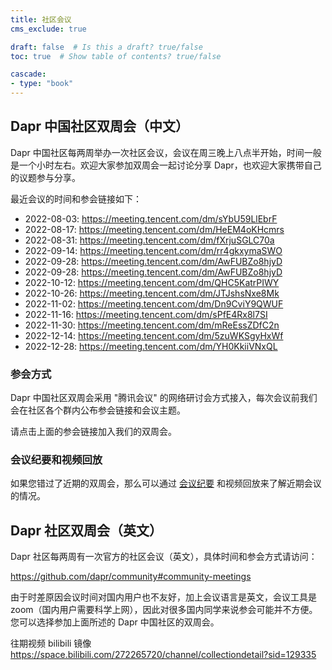 ```yaml
---
title: 社区会议
cms_exclude: true

draft: false  # Is this a draft? true/false
toc: true  # Show table of contents? true/false

cascade:
- type: "book"
---
```



## Dapr 中国社区双周会（中文）

Dapr 中国社区每两周举办一次社区会议，会议在周三晚上八点半开始，时间一般是一个小时左右。欢迎大家参加双周会一起讨论分享 Dapr，也欢迎大家携带自己的议题参与分享。

最近会议的时间和参会链接如下：

- 2022-08-03: https://meeting.tencent.com/dm/sYbU59LlEbrF
- 2022-08-17: https://meeting.tencent.com/dm/HeEM4oKHcmrs
- 2022-08-31: https://meeting.tencent.com/dm/fXrjuSGLC70a
- 2022-09-14: https://meeting.tencent.com/dm/rr4gkxymaSWO
- 2022-09-28: https://meeting.tencent.com/dm/AwFUBZo8hjyD
- 2022-09-28: https://meeting.tencent.com/dm/AwFUBZo8hjyD
- 2022-10-12: https://meeting.tencent.com/dm/QHC5KatrPIWY
- 2022-10-26: https://meeting.tencent.com/dm/JTJshsNxe8Mk
- 2022-11-02: https://meeting.tencent.com/dm/Dn9CviY9QWUF
- 2022-11-16: https://meeting.tencent.com/dm/sPfE4Rx8l7SI
- 2022-11-30: https://meeting.tencent.com/dm/mReEssZDfC2n
- 2022-12-14: https://meeting.tencent.com/dm/5zuWKSgyHxWf
- 2022-12-28: https://meeting.tencent.com/dm/YH0KkiiVNxQL

### 参会方式

Dapr 中国社区双周会采用 "腾讯会议" 的网络研讨会方式接入，每次会议前我们会在社区各个群内公布参会链接和会议主题。

请点击上面的参会链接加入我们的双周会。


### 会议纪要和视频回放

如果您错过了近期的双周会，那么可以通过 [会议纪要](./meeting-minutes/) 和视频回放来了解近期会议的情况。

## Dapr 社区双周会（英文）

Dapr 社区每两周有一次官方的社区会议（英文），具体时间和参会方式请访问：

https://github.com/dapr/community#community-meetings

由于时差原因会议时间对国内用户也不友好，加上会议语言是英文，会议工具是 zoom（国内用户需要科学上网），因此对很多国内同学来说参会可能并不方便。您可以选择参加上面所述的 Dapr 中国社区的双周会。

往期视频 bilibili 镜像 <https://space.bilibili.com/272265720/channel/collectiondetail?sid=129335>
